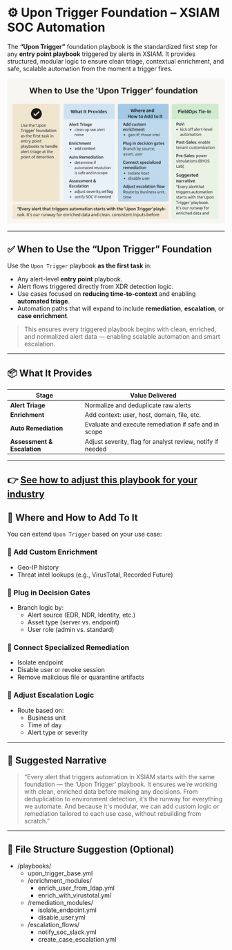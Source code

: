 # ⚙️ Upon Trigger Foundation – XSIAM SOC Automation

The **“Upon Trigger”** foundation playbook is the standardized first step for any **entry point playbook** triggered by alerts in XSIAM. It provides structured, modular logic to ensure clean triage, contextual enrichment, and safe, scalable automation from the moment a trigger fires.

![When to Use the 'Upon Trigger' Foundation](../images/When_To_Use_Upon_Trigger.png)

---

## ✅ When to Use the “Upon Trigger” Foundation

Use the `Upon Trigger` playbook **as the first task** in:

- Any alert-level **entry point** playbook.
- Alert flows triggered directly from XDR detection logic.
- Use cases focused on **reducing time-to-context** and enabling **automated triage**.
- Automation paths that will expand to include **remediation**, **escalation**, or **case enrichment**.

> This ensures every triggered playbook begins with clean, enriched, and normalized alert data — enabling scalable automation and smart escalation.

---

## 📦 What It Provides

| **Stage**                 | **Value Delivered**                                                       |
|---------------------------|----------------------------------------------------------------------------|
| **Alert Triage**          | Normalize and deduplicate raw alerts                                      |
| **Enrichment**            | Add context: user, host, domain, file, etc.                               |
| **Auto Remediation**      | Evaluate and execute remediation if safe and in scope                     |
| **Assessment & Escalation** | Adjust severity, flag for analyst review, notify if needed              |

---
👉 [See how to adjust this playbook for your industry](../Documentation/CIA_Priorities_Readme.md)
---

## 🧩 Where and How to Add To It

You can extend `Upon Trigger` based on your use case:

### 🔹 Add Custom Enrichment
- Geo-IP history
- Threat intel lookups (e.g., VirusTotal, Recorded Future)

### 🔹 Plug in Decision Gates
- Branch logic by:
  - Alert source (EDR, NDR, Identity, etc.)
  - Asset type (server vs. endpoint)
  - User role (admin vs. standard)

### 🔹 Connect Specialized Remediation
- Isolate endpoint
- Disable user or revoke session
- Remove malicious file or quarantine artifacts

### 🔹 Adjust Escalation Logic
- Route based on:
  - Business unit
  - Time of day
  - Alert type or severity

---

## 📝 Suggested Narrative

> “Every alert that triggers automation in XSIAM starts with the same foundation — the ‘Upon Trigger’ playbook. It ensures we’re working with clean, enriched data before making any decisions. From deduplication to environment detection, it’s the runway for everything we automate. And because it's modular, we can add custom logic or remediation tailored to each use case, without rebuilding from scratch.”

---

## 📁 File Structure Suggestion (Optional)
- /playbooks/
  - upon_trigger_base.yml
  - /enrichment_modules/
    - enrich_user_from_ldap.yml
    - enrich_with_virustotal.yml
  - /remediation_modules/
    - isolate_endpoint.yml
    - disable_user.yml
  - /escalation_flows/
    - notify_soc_slack.yml
    - create_case_escalation.yml

